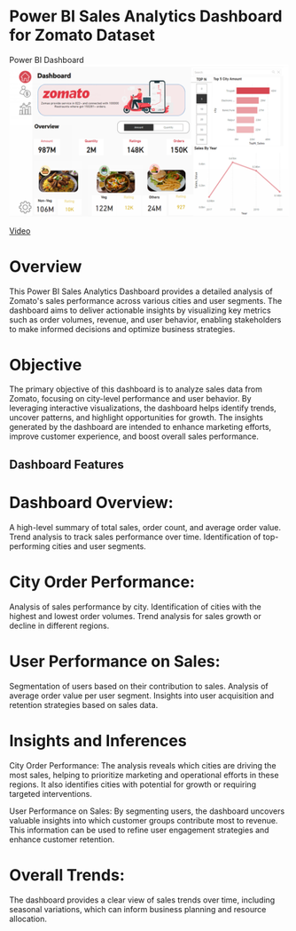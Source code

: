 # Power BI Sales Analytics Dashboard for Zomato Dataset
Power BI Dashboard
![Coverpage](https://github.com/Dinesh949/Zomato-Sales-Order-Trends/blob/main/Zomato_Thumbnail.png)

[Video](https://youtu.be/Ua0ecMc_D5o?si=vSXV6-c3ia1j5ZOf)

# Overview
This Power BI Sales Analytics Dashboard provides a detailed analysis of Zomato's sales performance across various cities and user segments. The dashboard aims to deliver actionable insights by visualizing key metrics such as order volumes, revenue, and user behavior, enabling stakeholders to make informed decisions and optimize business strategies.

# Objective
The primary objective of this dashboard is to analyze sales data from Zomato, focusing on city-level performance and user behavior. By leveraging interactive visualizations, the dashboard helps identify trends, uncover patterns, and highlight opportunities for growth. The insights generated by the dashboard are intended to enhance marketing efforts, improve customer experience, and boost overall sales performance.

## Dashboard Features
# Dashboard Overview:
  A high-level summary of total sales, order count, and average order value.
  Trend analysis to track sales performance over time.
  Identification of top-performing cities and user segments.
# City Order Performance:
Analysis of sales performance by city.
Identification of cities with the highest and lowest order volumes.
Trend analysis for sales growth or decline in different regions.
# User Performance on Sales:
Segmentation of users based on their contribution to sales.
Analysis of average order value per user segment.
Insights into user acquisition and retention strategies based on sales data.
# Insights and Inferences
City Order Performance: 
The analysis reveals which cities are driving the most sales, helping to prioritize marketing and operational efforts in these regions. It also identifies cities with potential for growth or requiring targeted interventions.

User Performance on Sales: 
By segmenting users, the dashboard uncovers valuable insights into which customer groups contribute most to revenue. This information can be used to refine user engagement strategies and enhance customer retention.

# Overall Trends: 
The dashboard provides a clear view of sales trends over time, including seasonal variations, which can inform business planning and resource allocation.
